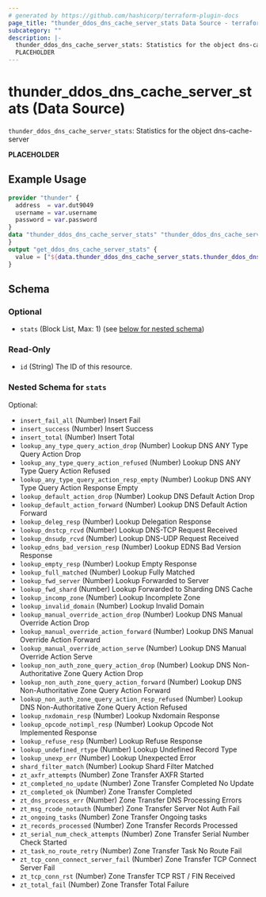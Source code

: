 ```yaml
---
# generated by https://github.com/hashicorp/terraform-plugin-docs
page_title: "thunder_ddos_dns_cache_server_stats Data Source - terraform-provider-thunder"
subcategory: ""
description: |-
  thunder_ddos_dns_cache_server_stats: Statistics for the object dns-cache-server
  PLACEHOLDER
---
```


# thunder_ddos_dns_cache_server_stats (Data Source)

`thunder_ddos_dns_cache_server_stats`: Statistics for the object dns-cache-server

__PLACEHOLDER__

## Example Usage

```terraform
provider "thunder" {
  address  = var.dut9049
  username = var.username
  password = var.password
}
data "thunder_ddos_dns_cache_server_stats" "thunder_ddos_dns_cache_server_stats" {
}
output "get_ddos_dns_cache_server_stats" {
  value = ["${data.thunder_ddos_dns_cache_server_stats.thunder_ddos_dns_cache_server_stats}"]
}
```

<!-- schema generated by tfplugindocs -->
## Schema

### Optional

- `stats` (Block List, Max: 1) (see [below for nested schema](#nestedblock--stats))

### Read-Only

- `id` (String) The ID of this resource.

<a id="nestedblock--stats"></a>
### Nested Schema for `stats`

Optional:

- `insert_fail_all` (Number) Insert Fail
- `insert_success` (Number) Insert Success
- `insert_total` (Number) Insert Total
- `lookup_any_type_query_action_drop` (Number) Lookup DNS ANY Type Query Action Drop
- `lookup_any_type_query_action_refused` (Number) Lookup DNS ANY Type Query Action Refused
- `lookup_any_type_query_action_resp_empty` (Number) Lookup DNS ANY Type Query Action Response Empty
- `lookup_default_action_drop` (Number) Lookup DNS Default Action Drop
- `lookup_default_action_forward` (Number) Lookup DNS Default Action Forward
- `lookup_deleg_resp` (Number) Lookup Delegation Response
- `lookup_dnstcp_rcvd` (Number) Lookup DNS-TCP Request Received
- `lookup_dnsudp_rcvd` (Number) Lookup DNS-UDP Request Received
- `lookup_edns_bad_version_resp` (Number) Lookup EDNS Bad Version Response
- `lookup_empty_resp` (Number) Lookup Empty Response
- `lookup_full_matched` (Number) Lookup Fully Matched
- `lookup_fwd_server` (Number) Lookup Forwarded to Server
- `lookup_fwd_shard` (Number) Lookup Forwarded to Sharding DNS Cache
- `lookup_incomp_zone` (Number) Lookup Incomplete Zone
- `lookup_invalid_domain` (Number) Lookup Invalid Domain
- `lookup_manual_override_action_drop` (Number) Lookup DNS Manual Override Action Drop
- `lookup_manual_override_action_forward` (Number) Lookup DNS Manual Override Action Forward
- `lookup_manual_override_action_serve` (Number) Lookup DNS Manual Override Action Serve
- `lookup_non_auth_zone_query_action_drop` (Number) Lookup DNS Non-Authoritative Zone Query Action Drop
- `lookup_non_auth_zone_query_action_forward` (Number) Lookup DNS Non-Authoritative Zone Query Action Forward
- `lookup_non_auth_zone_query_action_resp_refused` (Number) Lookup DNS Non-Authoritative Zone Query Action Refused
- `lookup_nxdomain_resp` (Number) Lookup Nxdomain Response
- `lookup_opcode_notimpl_resp` (Number) Lookup Opcode Not Implemented Response
- `lookup_refuse_resp` (Number) Lookup Refuse Response
- `lookup_undefined_rtype` (Number) Lookup Undefined Record Type
- `lookup_unexp_err` (Number) Lookup Unexpected Error
- `shard_filter_match` (Number) Lookup Shard Filter Matched
- `zt_axfr_attempts` (Number) Zone Transfer AXFR Started
- `zt_completed_no_update` (Number) Zone Transfer Completed No Update
- `zt_completed_ok` (Number) Zone Transfer Completed
- `zt_dns_process_err` (Number) Zone Transfer DNS Processing Errors
- `zt_msg_rcode_notauth` (Number) Zone Transfer Server Not Auth Fail
- `zt_ongoing_tasks` (Number) Zone Transfer Ongoing tasks
- `zt_records_processed` (Number) Zone Transfer Records Processed
- `zt_serial_num_check_attempts` (Number) Zone Transfer Serial Number Check Started
- `zt_task_no_route_retry` (Number) Zone Transfer Task No Route Fail
- `zt_tcp_conn_connect_server_fail` (Number) Zone Transfer TCP Connect Server Fail
- `zt_tcp_conn_rst` (Number) Zone Transfer TCP RST / FIN Received
- `zt_total_fail` (Number) Zone Transfer Total Failure


